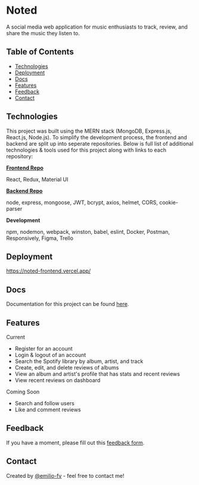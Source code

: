 # Noted
A social media web application for music enthusiasts to track, review, and share the music they listen to. 

## Table of Contents
* [Technologies](#technologies)
* [Deployment](#deployment)
* [Docs](#docs)
* [Features](#features)
* [Feedback](#feedback)
* [Contact](#contact)

## Technologies
This project was built using the MERN stack (MongoDB, Express.js, React.js, Node.js). To simplify the development process, the frontend and backend are split up into seperate repositories. Below is full list of additional technologies & tools used for this project along with links to each repository:

**[Frontend Repo](https://github.com/emilio-fv/noted-frontend)**

React, Redux, Material UI

**[Backend Repo](https://github.com/emilio-fv/noted-backend)** 

node, express, mongoose, JWT, bcrypt, axios, helmet, CORS, cookie-parser

**Development** 

npm, nodemon, webpack, winston, babel, eslint, Docker, Postman, Responsively, Figma, Trello

## Deployment
https://noted-frontend.vercel.app/

## Docs
Documentation for this project can be found [here](https://garnet-bathtub-08d.notion.site/Noted-8cf96665dc4e4a37b723c8134b095965).

## Features
Current
- Register for an account
- Login & logout of an account
- Search the Spotify library by album, artist, and track
- Create, edit, and delete reviews of albums
- View an album and artist's profile that has stats and recent reviews
- View recent reviews on dashboard

Coming Soon
- Search and follow users
- Like and comment reviews

## Feedback
If you have a moment, please fill out this [feedback form](https://forms.gle/kDwecbB38me6jtVn6).

## Contact
Created by [@emilio-fv](https://github.com/emilio-fv) - feel free to contact me!
